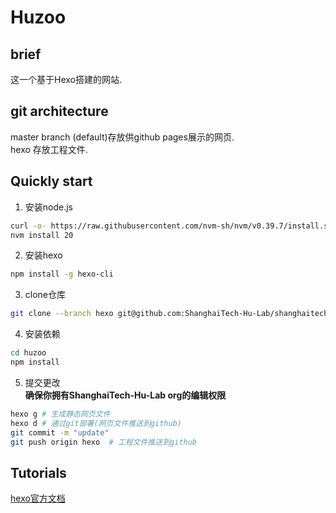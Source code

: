 # Huzoo

## brief

这一个基于Hexo搭建的网站.  

## git architecture

master branch (default)存放供github pages展示的网页.  
hexo 存放工程文件.  

## Quickly start

1. 安装node.js  
```bash  
curl -o- https://raw.githubusercontent.com/nvm-sh/nvm/v0.39.7/install.sh | bash  
nvm install 20  
```

2. 安装hexo  
```bash  
npm install -g hexo-cli  
```

3. clone仓库  
```bash  
git clone --branch hexo git@github.com:ShanghaiTech-Hu-Lab/shanghaitech-hu-lab.github.io.git huzoo  
```

4. 安装依赖  
```bash  
cd huzoo  
npm install   
```

5. 提交更改  
**确保你拥有ShanghaiTech-Hu-Lab org的编辑权限**  
```bash  
hexo g # 生成静态网页文件  
hexo d # 通过git部署(网页文件推送到github)  
git commit -m "update"  
git push origin hexo  # 工程文件推送到github  
```

## Tutorials

[hexo官方文档](https://hexo.io/zh-cn/docs/commands)


